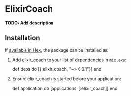 # ElixirCoach

**TODO: Add description**

## Installation

If [available in Hex](https://hex.pm/docs/publish), the package can be installed as:

  1. Add elixir_coach to your list of dependencies in `mix.exs`:

        def deps do
          [{:elixir_coach, "~> 0.0.1"}]
        end

  2. Ensure elixir_coach is started before your application:

        def application do
          [applications: [:elixir_coach]]
        end

